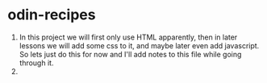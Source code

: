 # odin-recipes
1. In this project we will first only use HTML apparently,
then in later lessons we will add some css to it,
and maybe later even  add javascript.
So lets just do this for now and I'll add notes to this file while going through it.
2.

